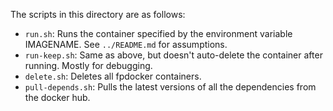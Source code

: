The scripts in this directory are as follows:
 - `run.sh`:            Runs the container specified by the environment variable IMAGENAME. See `../README.md` for assumptions.
 - `run-keep.sh`:       Same as above, but doesn't auto-delete the container after running. Mostly for debugging.
 - `delete.sh`:         Deletes all fpdocker containers.
 - `pull-depends.sh`:   Pulls the latest versions of all the dependencies from the docker hub.
